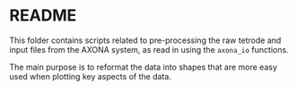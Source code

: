 # README

This folder contains scripts related to pre-processing the raw tetrode and 
input files from the AXONA system, as read in using the `axona_io` 
functions.

The main purpose is to reformat the data into shapes that are more easy 
used when plotting key aspects of the data.

